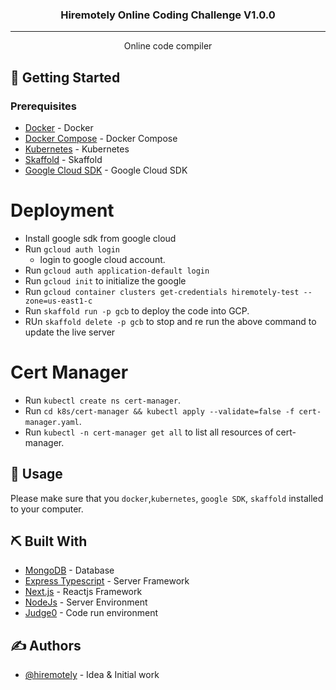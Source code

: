 <h3 align="center">Hiremotely Online Coding Challenge V1.0.0</h3>

---

<p align="center"> Online code compiler
    <br>
</p>

 ## 🏁 Getting Started <a name = "getting_started"></a>

### Prerequisites

- [Docker](https://www.docker.com/) - Docker
- [Docker Compose](https://docs.docker.com/compose) - Docker Compose
- [Kubernetes](https://kubernetes.io/) - Kubernetes
- [Skaffold](https://skaffold.dev/) - Skaffold
- [Google Cloud SDK](https://cloud.google.com/sdk) - Google Cloud SDK

# Deployment
- Install google sdk from google cloud
- Run `gcloud auth login`
  - login to google cloud account.
- Run `gcloud auth application-default login`
- Run `gcloud init` to initialize the google
- Run `gcloud container clusters get-credentials hiremotely-test --zone=us-east1-c`
- Run `skaffold run -p gcb` to deploy the code into GCP.
- RUn `skaffold delete -p gcb` to stop and re run the above command to update the live server

# Cert Manager

- Run `kubectl create ns cert-manager`.
- Run `cd k8s/cert-manager && kubectl apply --validate=false -f cert-manager.yaml`.
- Run `kubectl -n cert-manager get all` to list all resources of cert-manager.


## 🎈 Usage <a name="usage"></a>

Please make sure that you `docker`,`kubernetes`, `google SDK`, `skaffold` installed to your computer.

## ⛏️ Built With <a name = "tech_stack"></a>

- [MongoDB](https://www.mongodb.com/) - Database
- [Express Typescript](https://expressjs.com/) - Server Framework
- [Next.js](https://nextjs.org/) - Reactjs Framework
- [NodeJs](https://nodejs.org/en/) - Server Environment
- [Judge0](https://judge0.com/) - Code run environment

## ✍️ Authors <a name = "authors"></a>

- [@hiremotely](https://www.hiremotely.com) - Idea & Initial work
